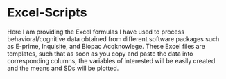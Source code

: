 # Excel-Scripts

Here I am providing the Excel formulas I have used to process behavioral/cognitive data obtained from different software packages such as E-prime, Inquisite, and Biopac Acqknowlege. These Excel files are templates, such that as soon as you copy and paste the data into corresponding columns, the variables of interested will be easily created and the means and SDs will be plotted. 

 
